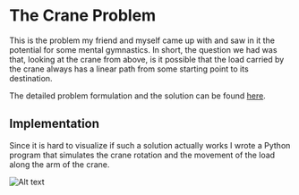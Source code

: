 # The Crane Problem

This is the problem my friend and myself came up with and saw in it the potential for some mental gymnastics. In short, the question we had was that, looking at the crane from above, is it possible that the load carried by the crane always has a linear path from some starting point to its destination.

The detailed problem formulation and the solution can be found [here](derivation/derivation.pdf).

## Implementation

Since it is hard to visualize if such a solution actually works I wrote a Python program that simulates the crane rotation and the movement of the load along the arm of the crane.

![Alt text](https://media.giphy.com/media/NhtmBkcC1LqP5rvrcU/giphy.gif)
